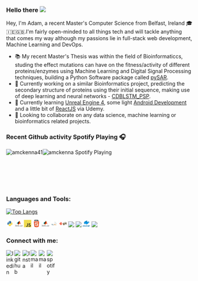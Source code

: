 ### Hello there <img src="https://media.giphy.com/media/KGMzZvWa5su2O5LCVR/giphy.gif" width="25px">

Hey, I'm Adam, a recent Master's Computer Science from Belfast, Ireland 🎓🇮🇪🇬🇧.I'm fairly open-minded to all things tech and will tackle anything that comes my way although my passions lie in full-stack web development, Machine Learning and DevOps. 

- 📚 My recent Master's Thesis was within the field of Bioinformaticcs, studing the effect mutations can have on the fitness/activity of different proteins/enzymes using Machine Learning and Digital Signal Processing techniques, building a Python Software package called [pySAR](https://github.com/amckenna41/pySAR).
- 🔭 Currently working on a similar Bioinformatics project, predicting the secondary structure of proteins using their initial sequence, making use of deep learning and neural networks - [CDBLSTM_PSP](https://github.com/amckenna41/CDBLSTM_PSP).
- 🌱 Currently learning [Unreal Engine 4](https://www.udemy.com/course/unrealcourse/), some light [Android Development](https://www.udemy.com/course/the-complete-android-oreo-developer-course/) and a little bit of [ReactJS](https://www.udemy.com/course/react-the-complete-guide-incl-redux/) via Udemy.
- 👯 Looking to collaborate on any data science, machine learning or bioinformatics related projects. 

### Recent Github activity                                                  Spotify Playing 🎧
<img align="left" alt="amckenna41" src="https://github-readme-stats-git-master.amckenna41.vercel.app/api?username=amckenna41&show_icons=true"  />

[<img align="left" src="https://now-playing-codestackr.vercel.app/api/spotify-playing" alt="amckenna Spotify Playing" width="350" />](https://open.spotify.com/user/a9npRdzhR7uzv1aL3cKugw)

<br>
<br>
<br>
<br>
<br>
<br>

### Languages and Tools:

[![Top Langs](https://github-readme-stats.vercel.app/api/top-langs/?username=amckenna41&layout=compact)](https://github.com/anuraghazra/github-readme-stats)

<code><img height="20" src="https://raw.githubusercontent.com/github/explore/80688e429a7d4ef2fca1e82350fe8e3517d3494d/topics/python/python.png"></code>
<code><img height="20" src="https://raw.githubusercontent.com/github/explore/80688e429a7d4ef2fca1e82350fe8e3517d3494d/topics/matlab/matlab.png"></code>
<code><img height="20" src="https://raw.githubusercontent.com/github/explore/80688e429a7d4ef2fca1e82350fe8e3517d3494d/topics/javascript/javascript.png"></code>
<code><img height="20" src="https://raw.githubusercontent.com/github/explore/80688e429a7d4ef2fca1e82350fe8e3517d3494d/topics/html/html.png"></code>
<code><img height="20" src="https://raw.githubusercontent.com/github/explore/80688e429a7d4ef2fca1e82350fe8e3517d3494d/topics/matlab/matlab.png"></code>
<code><img height="20" src="https://raw.githubusercontent.com/github/explore/80688e429a7d4ef2fca1e82350fe8e3517d3494d/topics/mysql/mysql.png"></code>
<code><img height="20" src="https://raw.githubusercontent.com/github/explore/80688e429a7d4ef2fca1e82350fe8e3517d3494d/topics/git/git.png"></code>
<code><img height="20" src="https://raw.githubusercontent.com/gilbarbara/logos/master/logos/aws.svg"></code>
<code><img height="20" src="https://raw.githubusercontent.com/gilbarbara/logos/master/logos/google-cloud.svg"></code>
<code><img height="20" src="https://raw.githubusercontent.com/github/explore/80688e429a7d4ef2fca1e82350fe8e3517d3494d/topics/docker/docker.png"></code>
<code><img height="20" src="https://media.trustradius.com/product-logos/bS/I8/UO2UCI37TC30-180x180.PNG"></code>

### Connect with me:

[<img align="left" alt="linkedin" width="22px" src="https://cdn.jsdelivr.net/npm/simple-icons@v3/icons/linkedin.svg" />][linkedin]
[<img align="left" alt="github" width="22px" src="https://cdn.jsdelivr.net/npm/simple-icons@v3/icons/github.svg" />][github]
[<img align="left" alt="Insta" width="22px" src="https://raw.githubusercontent.com/gilbarbara/logos/master/logos/instagram-icon.svg"/>][insta]
[<img align="left" alt="mail" width="22px" src="https://cdn.jsdelivr.net/npm/simple-icons@v3/icons/gmail.svg" />][gmail]
[<img align="left" alt="mail" width="22px" src="https://cdn.jsdelivr.net/npm/simple-icons@v3/icons/medium.svg" />][medium]
[<img align="left" alt="spotify" width="22px" src="https://cdn.jsdelivr.net/npm/simple-icons@v3/icons/spotify.svg" />][spotify]

<br> 

[linkedin]: https://www.linkedin.com/in/adam-mckenna-7a5b22151/
[github]: https://github.com/amckenna41
[insta]: https://www.instagram.com/adammck98/
[gmail]: mailto:amckenna41@qub.ac.uk
[spotify]: https://open.spotify.com/user/bantihistamines?si=1a62120accf84add
[medium]: https://github.com/amckenna41


